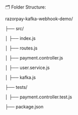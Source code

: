 🗂️ Folder Structure:

razorpay-kafka-webhook-demo/

├── src/

│   ├── index.js

│   ├── routes.js

│   ├── payment.controller.js      

│   ├── user.service.js     

│   ├── kafka.js    

├── tests/    

│   ├── payment.controller.test.js

├── package.json
